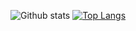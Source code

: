 ![Github stats](https://github-readme-stats.vercel.app/api?username=hazemfahmyy&hide=issues,prs&show_icons=true&theme=dracula)
[![Top Langs](https://github-readme-stats.vercel.app/api/top-langs/?username=hazemfahmyy&layout=donut-vertical)](https://github.com/hazemfahmyy/github-readme-stats)